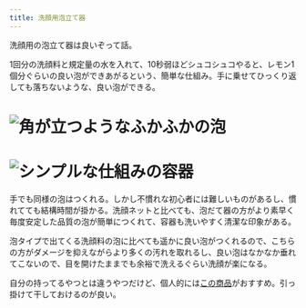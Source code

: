 ```yaml
---
title: 洗顔用泡立て器
---
```

洗顔用の泡立て器は良いぞって話。

1回分の洗顔料と規定量の水を入れて、10秒弱ほどシュコシュコやると、レモン1個分ぐらいの良い泡ができあがるという、簡単な仕組み。手に乗せてひっくり返しても落ちないような、良い泡ができる。

![](https://lh4.googleusercontent.com/VTopK4CPlkGJ2RxyucGpbR4B_4OKFktdTVbmqJ5aEvuWHJAcogJlMWtv4PxW9XVt1EjazbbAOtyXVUCSvizbgg3FKHSbhMZr_w-OoJy10TsMtxvXbuGXtRjx-hzK4Av1bDUNjMMmwRMYxzHbi7dZ9L-p_szXthmkEc4yp6TpY5FsBGVCh8HR3HN_ "角が立つようなふかふかの泡")
===============================================================================================================================================================================================================================================

![](https://lh3.googleusercontent.com/GPT7nCnhzokj3dG-rIIgDEaKpuVGqnItzRuEJ2OsOVjNVe1FHlmXARC2z3Fxr4Vr8HxjjdRqFp45xrJCJZ_abGnMRZB5IxIPkOUMXecUQRdv1A6od7wvxBVjvzEabX9wfkscilej7dK6J9k65kl33qV_ZCvzshC-XrFj4CJBruRVP6yT7Q3ejpzY "シンプルな仕組みの容器")
=============================================================================================================================================================================================================================================

手でも同様の泡はつくれる。しかし不慣れな初心者には難しいものがあるし、慣れてても結構時間が掛かる。洗顔ネットと比べても、泡だて器の方がより素早く毎度安定した品質の泡が簡単につくれて、容器も洗いやすく清潔な印象がある。

泡タイプで出てくる洗顔料の泡に比べても遥かに良い泡がつくれるので、こちらの方がダメージを抑えながらより多くの汚れを取れるし、良い泡はなかなか垂れてこないので、目を開けたままでも余裕で洗えるぐらい洗顔が楽になる。

自分の持ってるやつとは違うやつだけど、個人的には[この商品](https://www.amazon.co.jp/dp/B09KMP9GDN)がおすすめ。引っ掛けて干しておけるのが良い。
